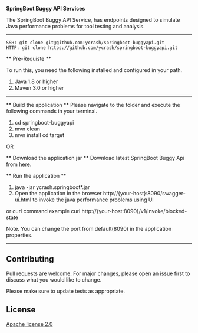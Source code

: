 **SpringBoot Buggy API Services**

The SpringBoot Buggy API Service, has endpoints designed to simulate Java performance problems for tool testing and analysis.

---

```
SSH: git clone git@github.com:ycrash/springboot-buggyapi.git
HTTP: git clone https://github.com/ycrash/springboot-buggyapi.git
```

** Pre-Requiste **

To run this, you need the following installed and configured in your path.

1. Java 1.8 or higher
2. Maven 3.0 or higher

---

** Build the application **
Please navigate to the folder and execute the following commands in your terminal.

1. cd springboot-buggyapi
2. mvn clean
3. mvn install
cd target 

OR 

** Download the application jar **
Download latest SpringBoot Buggy Api from [here](https://tier1app.com/dist/buggyapp/ycrash.springboot_buggy.api-1.0.0.jar).


** Run the application **
1. java -jar  ycrash.springboot*.jar
2. Open the application in the browser http://{your-host}:8090/swagger-ui.html to invoke the java performance problems using UI

or curl command example 
curl http://{your-host:8090}/v1/invoke/blocked-state

Note. You can change the port from default(8090) in the application properties.




---

## Contributing
Pull requests are welcome. For major changes, please open an issue first to discuss what you would like to change.

Please make sure to update tests as appropriate.

## License
[Apache license 2.0](https://www.apache.org/licenses/LICENSE-2.0)

